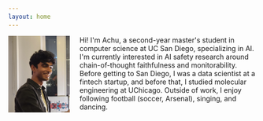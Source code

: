 ```yaml
---
layout: home
---
```


<img src="images/20250411_223651_Original.jpg" alt="Achu Menon" style="float: left; width: 125px; margin-right: 20px; margin-bottom: 10px;">

Hi! I'm Achu, a second-year master's student in computer science at UC San Diego, specializing in AI. I'm currently interested in AI safety research around chain-of-thought faithfulness and monitorability. Before getting to San Diego, I was a data scientist at a fintech startup, and before that, I studied molecular engineering at UChicago. Outside of work, I enjoy following football (soccer, Arsenal), singing, and dancing. 



